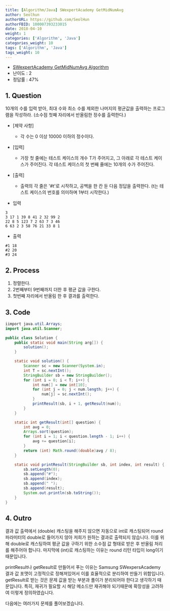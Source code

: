 ```yaml
---
title: [Algorithm/Java] SWexpertAcademy GetMidNumAvg
author: Seolhun
authorURL: https://github.com/SeolHun
authorFBID: 100007393233015
date: 2018-04-10
weight: 1
categories: ['Algorithm', 'Java']
categories_weight: 10
tags: ['Algorithm', 'Java']
tags_weight: 10
---
```

- [SWexpertAcademy GetMidNumAvg Algorithm](https://www.swexpertacademy.com/main/code/problem/problemDetail.do)
- 난이도 : 2
- 정답률 : 47%


## 1. Question
10개의 수를 입력 받아, 최대 수와 최소 수를 제외한 나머지의 평균값을 출력하는 프로그램을 작성하라. (소수점 첫째 자리에서 반올림한 정수를 출력한다.)

- [제약 사항]
  - 각 수는 0 이상 10000 이하의 정수이다.

- [입력]
  - 가장 첫 줄에는 테스트 케이스의 개수 T가 주어지고, 그 아래로 각 테스트 케이스가 주어진다. 각 테스트 케이스의 첫 번째 줄에는 10개의 수가 주어진다.

- [출력]
  - 출력의 각 줄은 '#t'로 시작하고, 공백을 한 칸 둔 다음 정답을 출력한다. (t는 테스트 케이스의 번호를 의미하며 1부터 시작한다.)

- 입력
```
3
3 17 1 39 8 41 2 32 99 2
22 8 5 123 7 2 63 7 3 46
6 63 2 3 58 76 21 33 8 1
```

- 출력
```
#1 18
#2 20
#3 24
```

## 2. Process
1. 정렬한다.
2. 2번째부터 9번째까지 더한 후 평균 값을 구한다.
3. 첫번째 자리에서 반올림 한 후 결과를 출력한다.

## 3. Code
```java
iimport java.util.Arrays;
import java.util.Scanner;

public class Solution {
    public static void main(String arg[]) {
        solution();
    }

    static void solution() {
        Scanner sc = new Scanner(System.in);
        int T = sc.nextInt();
        StringBuilder sb = new StringBuilder();
        for (int i = 0; i < T; i++) {
            int num[] = new int[10];
            for (int j = 0; j < num.length; j++) {
                num[j] = sc.nextInt();
            }
            printResult(sb, i + 1, getResult(num));
        }
    }

    static int getResult(int[] question) {
        int avg = 0;
        Arrays.sort(question);
        for (int i = 1; i < question.length - 1; i++) {
            avg += question[i];
        }
        return (int) Math.round((double)avg / 8);
    }

    static void printResult(StringBuilder sb, int index, int result) {
        sb.setLength(0);
        sb.append("#");
        sb.append(index);
        sb.append(" ");
        sb.append(result);
        System.out.println(sb.toString());
    }
}
```

## 4. Outro
결과 값 출력에서 (double) 캐스팅을 해주지 않으면 자동으로 int로 캐스팅되어 round 파라미터의 double로 들어가지 않아 저희가 원하는 결과로 출력되지 않습니다. 이를 위해 double로 캐스팅하여 평균 값을 구하기 위한 소수점 값 형태로 받은 후 반올림 처리를 해주어야 합니다. 마지막에 (int)로 캐스팅하는 이유는 round 리턴 타입이 long이기 때문입니다.

printResult나 getResult로 만들어서 푸는 이유는 Samsung SWexpersAcademy 결과 값 포맷이 고정적으로 정해져있어서 이를 효율적으로 분리하여 만들기 위함입니다. getResult로 받는 것은 문제 값을 받는 부분과 풀이가 분리되어야 한다고 생각하기 때문입니다. 특히, 재귀가 필요할 시 해당 메소드만 재귀해야 되기때문에 확장성을 고려하여 이렇게 정의하였습니다.

다음에는 여러가지 문제를 풀어보겠습니다.
